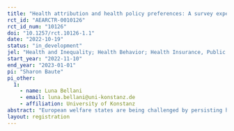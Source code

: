 ```yaml
---
title: "Health attribution and health policy preferences: A survey experiment"
rct_id: "AEARCTR-0010126"
rct_id_num: "10126"
doi: "10.1257/rct.10126-1.1"
date: "2022-10-19"
status: "in_development"
jel: "Health and Inequality; Health Behavior; Health Insurance, Public and Private; Welfare Economics; Equity, Justice, Inequality, and Other Normative Criteria and Measurement; "
start_year: "2022-11-10"
end_year: "2023-01-01"
pi: "Sharon Baute"
pi_other:
  1:
    - name: Luna Bellani
    - email: luna.bellani@uni-konstanz.de
    - affiliation: University of Konstanz
abstract: "European welfare states are being challenged by persisting health inequalities. Against this background, this study will examine the relation between health attribution and health policy preferences. The purpose is twofold. First, we aim to unravel how citizens attribute health inequalities and what the individual-level predictors of health inequality attribution are. Second, we aim to gain a better understanding of how health attribution shapes health policy preferences. To this end, the study draws on a survey experiment and observational data, to be fielded among the German population. The module is part of a large-N opinion survey on inequality and social mobility conducted by the University of Konstanz. "
layout: registration
---
```


